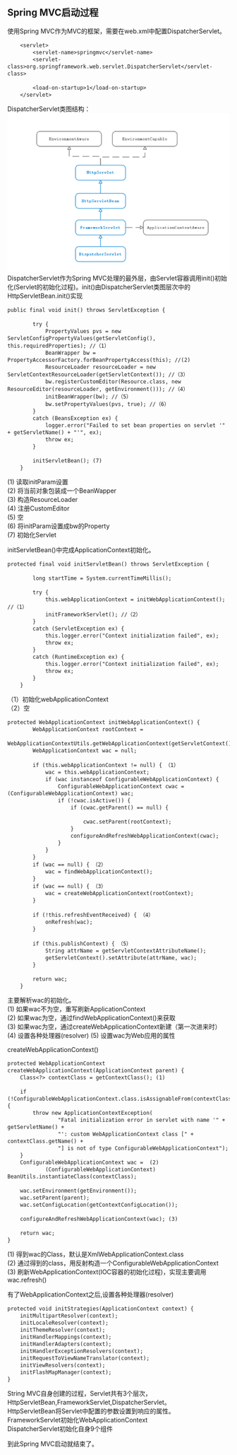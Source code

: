 ## Spring MVC启动过程

使用Spring MVC作为MVC的框架，需要在web.xml中配置DispatcherServlet。
```
	<servlet>
		<servlet-name>springmvc</servlet-name>
		<servlet-class>org.springframework.web.servlet.DispatcherServlet</servlet-class>

		<load-on-startup>1</load-on-startup>
	</servlet>
```
DispatcherServlet类图结构：
![DispatcherServlet](img/DispatcherServlet.png)
DispatcherServlet作为Spring MVC处理的最外层，由Servlet容器调用init()初始化(Servlet的初始化过程)。init()由DispatcherServlet类图层次中的HttpServletBean.init()实现
```
public final void init() throws ServletException {

		try {
			PropertyValues pvs = new ServletConfigPropertyValues(getServletConfig(), this.requiredProperties); //（1）
			BeanWrapper bw = PropertyAccessorFactory.forBeanPropertyAccess(this); //(2)
			ResourceLoader resourceLoader = new ServletContextResourceLoader(getServletContext()); //（3）
			bw.registerCustomEditor(Resource.class, new ResourceEditor(resourceLoader, getEnvironment())); //（4）
			initBeanWrapper(bw); //（5）
			bw.setPropertyValues(pvs, true); //（6）
		}
		catch (BeansException ex) {
			logger.error("Failed to set bean properties on servlet '" + getServletName() + "'", ex);
			throw ex;
		}

		initServletBean(); (7)
	}
```
(1) 读取initParam设置 </br>
(2) 将当前对象包装成一个BeanWapper </br>
(3) 构造ResourceLoader </br>
(4) 注册CustomEditor </br>
(5) 空 </br>
(6) 将initParam设置成bw的Property </br>
(7) 初始化Servlet </br>

initServletBean()中完成ApplicationContext初始化。
```
protected final void initServletBean() throws ServletException {
		
		long startTime = System.currentTimeMillis();

		try {
			this.webApplicationContext = initWebApplicationContext(); //（1）
			initFrameworkServlet(); //（2）
		}
		catch (ServletException ex) {
			this.logger.error("Context initialization failed", ex);
			throw ex;
		}
		catch (RuntimeException ex) {
			this.logger.error("Context initialization failed", ex);
			throw ex;
		}
	}
```
（1）初始化webApplicationContext  </br>
（2）空 </br>

```
protected WebApplicationContext initWebApplicationContext() {
		WebApplicationContext rootContext =
				WebApplicationContextUtils.getWebApplicationContext(getServletContext());
		WebApplicationContext wac = null;

		if (this.webApplicationContext != null) { （1）
			wac = this.webApplicationContext;
			if (wac instanceof ConfigurableWebApplicationContext) {
				ConfigurableWebApplicationContext cwac = (ConfigurableWebApplicationContext) wac;
				if (!cwac.isActive()) {
					if (cwac.getParent() == null) {
					
						cwac.setParent(rootContext);
					}
					configureAndRefreshWebApplicationContext(cwac);
				}
			}
		}
		if (wac == null) { （2）
			wac = findWebApplicationContext();
		}
		if (wac == null) { （3）
			wac = createWebApplicationContext(rootContext);
		}

		if (!this.refreshEventReceived) { （4）
			onRefresh(wac);
		}

		if (this.publishContext) { （5）
			String attrName = getServletContextAttributeName();
			getServletContext().setAttribute(attrName, wac);
		}

		return wac;
	}
```
主要解析wac的初始化。 </br>
(1) 如果wac不为空，重写刷新ApplicationContext </br>
(2) 如果wac为空，通过findWebApplicationContext()来获取 </br>
(3) 如果wac为空，通过createWebApplicationContext新建（第一次进来时）</br>
(4) 设置各种处理器(resolver)
(5) 设置wac为Web应用的属性</br>

createWebApplicationContext()
```
protected WebApplicationContext createWebApplicationContext(ApplicationContext parent) {
	Class<?> contextClass = getContextClass(); (1)
	
	if (!ConfigurableWebApplicationContext.class.isAssignableFrom(contextClass)) {
		throw new ApplicationContextException(
				"Fatal initialization error in servlet with name '" + getServletName() +
				"': custom WebApplicationContext class [" + contextClass.getName() +
				"] is not of type ConfigurableWebApplicationContext");
	}
	ConfigurableWebApplicationContext wac =  (2)
			(ConfigurableWebApplicationContext) BeanUtils.instantiateClass(contextClass);

	wac.setEnvironment(getEnvironment()); 
	wac.setParent(parent); 
	wac.setConfigLocation(getContextConfigLocation()); 

	configureAndRefreshWebApplicationContext(wac); (3)

	return wac;
}
```
(1) 得到wac的Class，默认是XmlWebApplicationContext.class </br>
(2) 通过得到的class，用反射构造一个ConfigurableWebApplicationContext </br>
(3) 刷新WebApplicationContext(IOC容器的初始化过程)，实现主要调用wac.refresh() </br>

有了WebApplicationContext之后,设置各种处理器(resolver)
```
protected void initStrategies(ApplicationContext context) {
	initMultipartResolver(context);
	initLocaleResolver(context);
	initThemeResolver(context);
	initHandlerMappings(context);
	initHandlerAdapters(context);
	initHandlerExceptionResolvers(context);
	initRequestToViewNameTranslator(context);
	initViewResolvers(context);
	initFlashMapManager(context);
}
```

String MVC自身创建的过程，Servlet共有3个层次，HttpServletBean,FrameworkServlet,DispatcherServlet。<br>
HttpServletBean将Servlet中配置的参数设置到响应的属性。 <br>
FrameworkServlet初始化WebApplicationContext <br>
DispatcherServlet初始化自身9个组件

到此Spring MVC启动就结束了。

